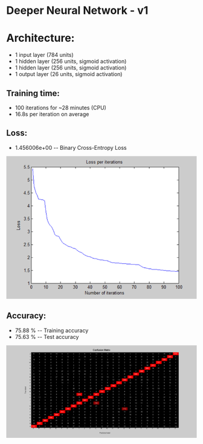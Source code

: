 # Deeper Neural Network - v1

# Architecture:

- 1 input layer (784 units)
- 1 hidden layer (256 units, sigmoid activation)
- 1 hidden layer (256 units, sigmoid activation)
- 1 output layer (26 units, sigmoid activation)

## Training time: 

- 100 iterations for ~28 minutes (CPU)
- 16.8s per iteration on average

## Loss:

- 1.456006e+00 -- Binary Cross-Entropy Loss

![image](Visualizations/Loss_per_iterations.png)

## Accuracy:

- 75.88 % -- Training accuracy
- 75.63 % -- Test accuracy

![image](Visualizations/Confusion_Matrix.png)
